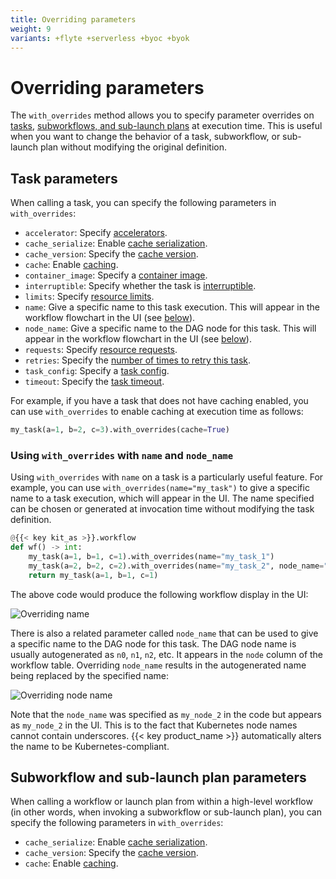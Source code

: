 ```yaml
---
title: Overriding parameters
weight: 9
variants: +flyte +serverless +byoc +byok
---
```


# Overriding parameters

The `with_overrides` method allows you to specify parameter overrides on [tasks](../core-concepts/tasks/index),
[subworkflows, and sub-launch plans](../core-concepts/workflows/subworkflows-and-sub-launch-plans) at execution time.
This is useful when you want to change the behavior of a task, subworkflow, or sub-launch plan without modifying the original definition.

## Task parameters

When calling a task, you can specify the following parameters in `with_overrides`:

* `accelerator`: Specify [accelerators](../core-concepts/tasks/task-hardware-environment/accelerators.md).
* `cache_serialize`: Enable [cache serialization](../core-concepts/caching.md).
* `cache_version`: Specify the [cache version](../core-concepts/caching.md).
* `cache`: Enable [caching](../core-concepts/caching.md).
* `container_image`: Specify a [container image](../core-concepts/tasks/task-software-environment/imagespec.md).
* `interruptible`: Specify whether the task is [interruptible](../core-concepts/tasks/task-hardware-environment/interruptible-instances.md).
* `limits`: Specify [resource limits](../core-concepts/tasks/task-hardware-environment/customizing-task-resources.md).
* `name`: Give a specific name to this task execution. This will appear in the workflow flowchart in the UI (see [below](#using-with_overrides-with-name-and-node_name)).
* `node_name`: Give a specific name to the DAG node for this task. This will appear in the workflow flowchart in the UI (see [below](#using-with_overrides-with-name-and-node_name)).
* `requests`: Specify [resource requests](../core-concepts/tasks/task-hardware-environment/customizing-task-resources.md).
* `retries`: Specify the [number of times to retry this task](../core-concepts/tasks/task-parameters.md).
* `task_config`: Specify a [task config](../core-concepts/tasks/task-parameters.md).
* `timeout`: Specify the [task timeout](../core-concepts/tasks/task-parameters.md).

For example, if you have a task that does not have caching enabled, you can use `with_overrides` to enable caching at execution time as follows:

```python
my_task(a=1, b=2, c=3).with_overrides(cache=True)
```

### Using `with_overrides` with `name` and `node_name`

Using `with_overrides` with `name` on a task is a particularly useful feature.
For example, you can use `with_overrides(name="my_task")` to give a specific name to a task execution, which will appear in the UI.
The name specified can be chosen or generated at invocation time without modifying the task definition.

```python
@{{< key kit_as >}}.workflow
def wf() -> int:
    my_task(a=1, b=1, c=1).with_overrides(name="my_task_1")
    my_task(a=2, b=2, c=2).with_overrides(name="my_task_2", node_name="my_node_2")
    return my_task(a=1, b=1, c=1)
```

The above code would produce the following workflow display in the UI:

![Overriding name](/_static/images/user-guide/development-cycle/overriding-parameters/override-name.png)

There is also a related parameter called `node_name` that can be used to give a specific name to the DAG node for this task.
The DAG node name is usually autogenerated as `n0`, `n1`, `n2`, etc. It appears in the `node` column of the workflow table.
Overriding `node_name` results in the autogenerated name being replaced by the specified name:

![Overriding node name](/_static/images/user-guide/development-cycle/overriding-parameters/override-node-name.png)

Note that the `node_name` was specified as `my_node_2` in the code but appears as `my_node_2` in the UI. This is to the fact that Kubernetes node names cannot contain underscores. {{< key product_name >}} automatically alters the name to be Kubernetes-compliant.

## Subworkflow and sub-launch plan parameters

When calling a workflow or launch plan from within a high-level workflow
(in other words, when invoking a subworkflow or sub-launch plan),
you can specify the following parameters in `with_overrides`:

* `cache_serialize`: Enable [cache serialization](../core-concepts/caching.md).
* `cache_version`: Specify the [cache version](../core-concepts/caching.md).
* `cache`: Enable [caching](../core-concepts/caching.md).

